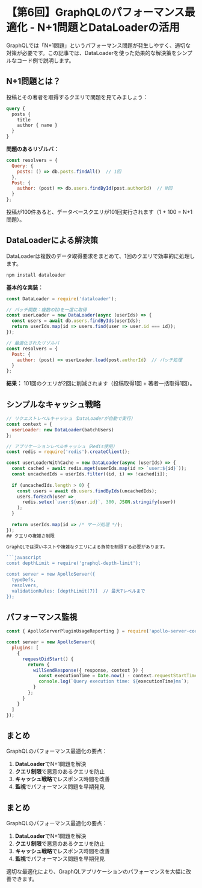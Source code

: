 # 【第6回】GraphQLのパフォーマンス最適化 - N+1問題とDataLoaderの活用

GraphQLでは「N+1問題」というパフォーマンス問題が発生しやすく、適切な対策が必要です。この記事では、DataLoaderを使った効果的な解決策をシンプルなコード例で説明します。

## N+1問題とは？

投稿とその著者を取得するクエリで問題を見てみましょう：

```graphql
query {
  posts {
    title
    author { name }
  }
}
```

**問題のあるリゾルバ：**
```javascript
const resolvers = {
  Query: {
    posts: () => db.posts.findAll()  // 1回
  },
  Post: {
    author: (post) => db.users.findById(post.authorId)  // N回
  }
};
```

投稿が100件あると、データベースクエリが101回実行されます（1 + 100 = N+1問題）。

## DataLoaderによる解決策

DataLoaderは複数のデータ取得要求をまとめて、1回のクエリで効率的に処理します。

```bash
npm install dataloader
```

**基本的な実装：**
```javascript
const DataLoader = require('dataloader');

// バッチ関数：複数のIDを一度に取得
const userLoader = new DataLoader(async (userIds) => {
  const users = await db.users.findByIds(userIds);
  return userIds.map(id => users.find(user => user.id === id));
});

// 最適化されたリゾルバ
const resolvers = {
  Post: {
    author: (post) => userLoader.load(post.authorId)  // バッチ処理
  }
};
```

**結果：** 101回のクエリが2回に削減されます（投稿取得1回 + 著者一括取得1回）。

## シンプルなキャッシュ戦略

```javascript
// リクエストレベルキャッシュ（DataLoaderが自動で実行）
const context = {
  userLoader: new DataLoader(batchUsers)
};

// アプリケーションレベルキャッシュ（Redis使用）
const redis = require('redis').createClient();

const userLoaderWithCache = new DataLoader(async (userIds) => {
  const cached = await redis.mget(userIds.map(id => `user:${id}`));
  const uncachedIds = userIds.filter((id, i) => !cached[i]);
  
  if (uncachedIds.length > 0) {
    const users = await db.users.findByIds(uncachedIds);
    users.forEach(user => 
      redis.setex(`user:${user.id}`, 300, JSON.stringify(user))
    );
  }
  
  return userIds.map(id => /* マージ処理 */);
});
## クエリの複雑さ制限

GraphQLでは深いネストや複雑なクエリによる負荷を制限する必要があります。

```javascript
const depthLimit = require('graphql-depth-limit');

const server = new ApolloServer({
  typeDefs,
  resolvers,
  validationRules: [depthLimit(7)]  // 最大7レベルまで
});
```

## パフォーマンス監視

```javascript
const { ApolloServerPluginUsageReporting } = require('apollo-server-core');

const server = new ApolloServer({
  plugins: [
    {
      requestDidStart() {
        return {
          willSendResponse({ response, context }) {
            const executionTime = Date.now() - context.requestStartTime;
            console.log(`Query execution time: ${executionTime}ms`);
          }
        };
      }
    }
  ]
});
```

## まとめ

GraphQLのパフォーマンス最適化の要点：

1. **DataLoader**でN+1問題を解決
2. **クエリ制限**で悪意のあるクエリを防止  
3. **キャッシュ戦略**でレスポンス時間を改善
4. **監視**でパフォーマンス問題を早期発見

## まとめ

GraphQLのパフォーマンス最適化の要点：

1. **DataLoader**でN+1問題を解決
2. **クエリ制限**で悪意のあるクエリを防止  
3. **キャッシュ戦略**でレスポンス時間を改善
4. **監視**でパフォーマンス問題を早期発見

適切な最適化により、GraphQLアプリケーションのパフォーマンスを大幅に改善できます。